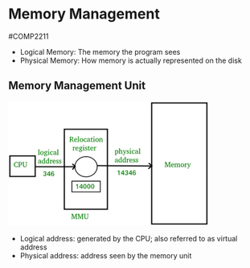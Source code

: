 # Memory Management
#COMP2211
- Logical Memory: The memory the program sees
- Physical Memory: How memory is actually represented on the disk
## Memory Management Unit
![MMU](Images/Memory_Management_Unit.png)
- Logical address: generated by the CPU; also referred to as virtual address
- Physical address: address seen by the memory unit
